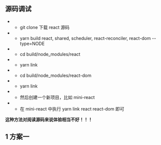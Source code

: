 ## 源码调试

- -   git clone 下载 react 源码
- -   yarn build react, shared, scheduler, react-reconciler, react-dom --type=NODE
- -   cd build/node_modules/react
- -   yarn link
- -   cd build/node_modules/react-dom
- -   yarn link
- -   然后创建一个新项目，比如 mini-react
- -   在 mini-react 中执行 yarn link react react-dom 即可

**这种方法对阅读源码来说体验相当不好！！！**

## 1 方案一

